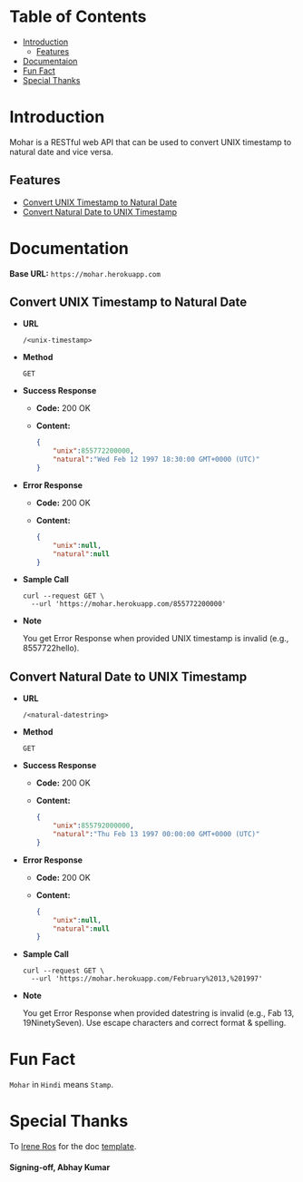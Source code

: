 # Table of Contents
* [Introduction](#introduction)
    * [Features](#features)
* [Documentaion](#documentation)
* [Fun Fact](#fun-fact)
* [Special Thanks](#special-thanks)

# Introduction
Mohar is a RESTful web API that can be used to convert UNIX timestamp to natural date and vice versa.

## Features
* [Convert UNIX Timestamp to Natural Date](#convert-unix-timestamp-to-natural-date)
* [Convert Natural Date to UNIX Timestamp](#convert-natural-date-to-unix-timestamp)

# Documentation
__Base URL:__ `https://mohar.herokuapp.com`

## Convert UNIX Timestamp to Natural Date

* __URL__

    `/<unix-timestamp>`

* __Method__

    `GET`

* __Success Response__

    * __Code:__ 200 OK
    * __Content:__

        ```json
        {
            "unix":855772200000,
            "natural":"Wed Feb 12 1997 18:30:00 GMT+0000 (UTC)"
        }
        ```

* __Error Response__

    * __Code:__ 200 OK
    * __Content:__

        ```json
        {
            "unix":null,
            "natural":null
        }
        ```

* __Sample Call__

    ```
    curl --request GET \
      --url 'https://mohar.herokuapp.com/855772200000'
    ```

* __Note__

    You get Error Response when provided UNIX timestamp is invalid (e.g., 8557722hello).

## Convert Natural Date to UNIX Timestamp

* __URL__

    `/<natural-datestring>`

* __Method__

    `GET`

* __Success Response__

    * __Code:__ 200 OK
    * __Content:__

        ```json
        {
            "unix":855792000000,
            "natural":"Thu Feb 13 1997 00:00:00 GMT+0000 (UTC)"
        }
        ```

* __Error Response__

    * __Code:__ 200 OK
    * __Content:__

        ```json
        {
            "unix":null,
            "natural":null
        }
        ```

* __Sample Call__

    ```
    curl --request GET \
      --url 'https://mohar.herokuapp.com/February%2013,%201997'
    ```

* __Note__

    You get Error Response when provided datestring is invalid (e.g., Fab 13, 19NinetySeven). Use escape characters and correct format & spelling.

# Fun Fact
`Mohar` in `Hindi` means `Stamp`.

# Special Thanks
To [Irene Ros](https://github.com/iros) for the doc [template](https://gist.github.com/iros/3426278).

#### Signing-off, Abhay Kumar